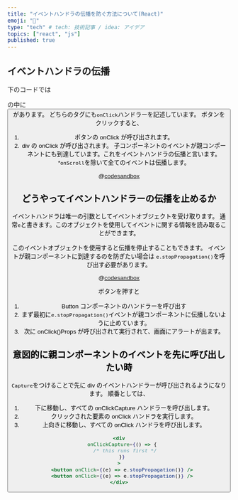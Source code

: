 ```yaml
---
title: "イベントハンドラの伝播を防ぐ方法について(React)"
emoji: "🤖"
type: "tech" # tech: 技術記事 / idea: アイデア
topics: ["react", "js"]
published: true
---
```


## イベントハンドラの伝播

下のコードでは<div>の中に<button>があります。
どちらのタグにも`onClick`ハンドラーを記述しています。
ボタンをクリックすると、

1. ボタンの onClick が呼び出されます。
2. div の onClick が呼び出されます。
   子コンポーネントのイベントが親コンポーネントにも到達しています。これをイベントハンドラの伝播と言います。 \*`onScroll`を除いて全てのイベントは伝播します。

@[codesandbox](https://codesandbox.io/embed/exciting-stallman-xl0zrm?fontsize=12)

## どうやってイベントハンドラーの伝播を止めるか

イベントハンドラは唯一の引数としてイベントオブジェクトを受け取ります。
通常`e`と書きます。このオブジェクトを使用してイベントに関する情報を読み取ることができます。

このイベントオブジェクトを使用すると伝播を停止することもできます。
イベントが親コンポーネントに到達するのを防ぎたい場合は
`e.stopPropagation()`を呼び出す必要があります。

@[codesandbox](https://codesandbox.io/embed/falling-sun-9dw9vk?fontsize=12)

ボタンを押すと

1. Button コンポーネントのハンドラーを呼び出す
2. まず最初に`e.stopPropagation()`イベントが親コンポーネントに伝播しないように止めています。
3. 次に onClick()Props が呼び出されて実行されて、画面にアラートが出ます。

## 意図的に親コンポーネントのイベントを先に呼び出したい時

`Capture`をつけることで先に div のイベントハンドラーが呼び出されるようになります。
順番としては、

1. 下に移動し、すべての onClickCapture ハンドラーを呼び出します。
2. クリックされた要素の onClick ハンドラを実行します。
3. 上向きに移動し、すべての onClick ハンドラを呼び出します。

```jsx
<div
  onClickCapture={() => {
    /* this runs first */
  }}
>
  <button onClick={(e) => e.stopPropagation()} />
  <button onClick={(e) => e.stopPropagation()} />
</div>
```
